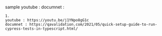 sample 
    youtube   : 
    documnet  : 
    
    
    1. 
    youtube : https://youtu.be/j1YNpo8gG1c
    documnet : https://qavalidation.com/2021/05/quick-setup-guide-to-run-cypress-tests-in-typescript.html/
